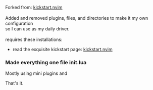 Forked from: [kickstart.nvim](https://github.com/nvim-lua/kickstart.nvim)
<br><br>Added and removed plugins, files, and directories to make it my own configuration 
<br>so I can use as my daily driver. 
<br><br>
requires these installations:
- read the exquisite kickstart page: [kickstart.nvim](https://github.com/nvim-lua/kickstart.nvim)

### Made everything one file init.lua
Mostly using mini plugins and

That's it.
